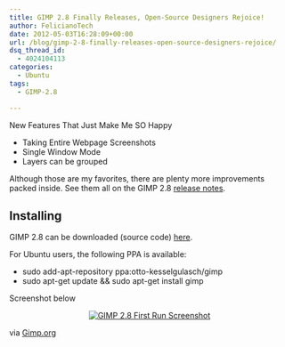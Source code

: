 ```yaml
---
title: GIMP 2.8 Finally Releases, Open-Source Designers Rejoice!
author: FelicianoTech
date: 2012-05-03T16:28:09+00:00
url: /blog/gimp-2-8-finally-releases-open-source-designers-rejoice/
dsq_thread_id:
  - 4024104113
categories:
  - Ubuntu
tags:
  - GIMP-2.8

---
```

[<img class="size-medium wp-image-51 alignright" title="2.8-single-window-mode" src="https://i0.wp.com/ironpatriotny.com/wp-content/uploads/2012/05/2.8-single-window-mode-300x187.png?resize=300%2C187" alt="" data-recalc-dims="1" />][1]New Features That Just Make Me SO Happy

  * Taking Entire Webpage Screenshots
  * Single Window Mode
  * Layers can be grouped

Although those are my favorites, there are plenty more improvements packed inside. See them all on the GIMP 2.8 <a title="GIMP 2.8 Release Notes" href="http://www.gimp.org/release-notes/gimp-2.8.html" target="_blank">release notes</a>.

## Installing

GIMP 2.8 can be downloaded (source code) <a title="Download GIMP" href="http://www.gimp.org/downloads/" target="_blank">here</a>.

For Ubuntu users, the following PPA is available:

  * sudo add-apt-repository ppa:otto-kesselgulasch/gimp
  * sudo apt-get update && sudo apt-get install gimp

Screenshot below

<p style="text-align: center;">
  <a href="/assets/img/article/1280x800-fresh-start1.jpg?ssl=1"><img class="size-large wp-image-52 aligncenter" title="GIMP 2.8 Screenshot" src="https://i1.wp.com/ironpatriotny.com/wp-content/uploads/2012/05/1280x800-fresh-start-1024x640.jpg?resize=640%2C400" alt="GIMP 2.8 First Run Screenshot" data-recalc-dims="1" /></a>
</p>

<p style="text-align: left;">
  via <a title="Gimp.org" href="http://www.gimp.org/" target="_blank">Gimp.org</a>
</p>

 [1]: /assets/img/article/2.8-single-window-mode1.png

